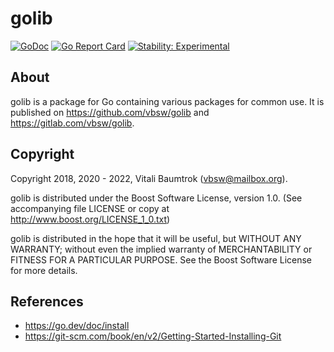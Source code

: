 # golib

[![GoDoc](https://godoc.org/github.com/vbsw/golib?status.svg)](https://godoc.org/github.com/vbsw/golib) [![Go Report Card](https://goreportcard.com/badge/github.com/vbsw/golib)](https://goreportcard.com/report/github.com/vbsw/golib) [![Stability: Experimental](https://masterminds.github.io/stability/experimental.svg)](https://masterminds.github.io/stability/experimental.html)

## About
golib is a package for Go containing various packages for common use. It is published on <https://github.com/vbsw/golib> and <https://gitlab.com/vbsw/golib>.

## Copyright
Copyright 2018, 2020 - 2022, Vitali Baumtrok (vbsw@mailbox.org).

golib is distributed under the Boost Software License, version 1.0. (See accompanying file LICENSE or copy at http://www.boost.org/LICENSE_1_0.txt)

golib is distributed in the hope that it will be useful, but WITHOUT ANY WARRANTY; without even the implied warranty of MERCHANTABILITY or FITNESS FOR A PARTICULAR PURPOSE. See the Boost Software License for more details.

## References
- https://go.dev/doc/install
- https://git-scm.com/book/en/v2/Getting-Started-Installing-Git
